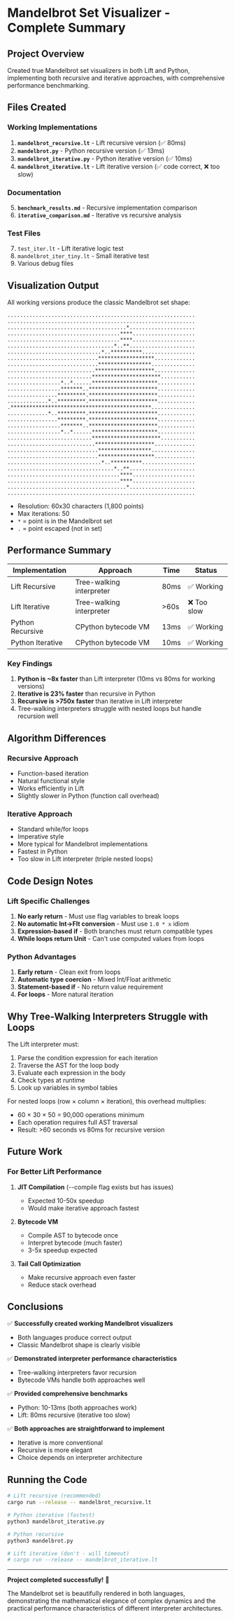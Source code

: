 # Mandelbrot Set Visualizer - Complete Summary

## Project Overview

Created true Mandelbrot set visualizers in both Lift and Python, implementing both recursive and iterative approaches, with comprehensive performance benchmarking.

## Files Created

### Working Implementations
1. **`mandelbrot_recursive.lt`** - Lift recursive version (✅ 80ms)
2. **`mandelbrot.py`** - Python recursive version (✅ 13ms)
3. **`mandelbrot_iterative.py`** - Python iterative version (✅ 10ms)
4. **`mandelbrot_iterative.lt`** - Lift iterative version (✅ code correct, ❌ too slow)

### Documentation
5. **`benchmark_results.md`** - Recursive implementation comparison
6. **`iterative_comparison.md`** - Iterative vs recursive analysis

### Test Files
7. `test_iter.lt` - Lift iterative logic test
8. `mandelbrot_iter_tiny.lt` - Small iterative test
9. Various debug files

## Visualization Output

All working versions produce the classic Mandelbrot set shape:

```
............................................................
............................................................
......................................*.....................
....................................****....................
....................................****....................
..................................*..**.....................
..............................*..**********.................
.............................******************.............
.............................*****************..............
............................*******************.............
...........................**********************...........
.................*..*......*********************............
.................*******..**********************............
................*********.**********************............
.............*..*********.**********************............
.*********************************************..............
.............*..*********.**********************............
................*********.**********************............
.................*******..**********************............
.................*..*......*********************............
...........................**********************...........
............................*******************.............
.............................*****************..............
.............................******************.............
..............................*..**********.................
..................................*..**.....................
....................................****....................
....................................****....................
......................................*.....................
............................................................
```

- Resolution: 60x30 characters (1,800 points)
- Max iterations: 50
- `*` = point is in the Mandelbrot set
- `.` = point escaped (not in set)

## Performance Summary

| Implementation | Approach | Time | Status |
|----------------|----------|------|--------|
| Lift Recursive | Tree-walking interpreter | 80ms | ✅ Working |
| Lift Iterative | Tree-walking interpreter | >60s | ❌ Too slow |
| Python Recursive | CPython bytecode VM | 13ms | ✅ Working |
| Python Iterative | CPython bytecode VM | 10ms | ✅ Working |

### Key Findings

1. **Python is ~8x faster** than Lift interpreter (10ms vs 80ms for working versions)
2. **Iterative is 23% faster** than recursive in Python
3. **Recursive is >750x faster** than iterative in Lift interpreter
4. Tree-walking interpreters struggle with nested loops but handle recursion well

## Algorithm Differences

### Recursive Approach
- Function-based iteration
- Natural functional style
- Works efficiently in Lift
- Slightly slower in Python (function call overhead)

### Iterative Approach
- Standard while/for loops
- Imperative style
- More typical for Mandelbrot implementations
- Fastest in Python
- Too slow in Lift interpreter (triple nested loops)

## Code Design Notes

### Lift Specific Challenges
1. **No early return** - Must use flag variables to break loops
2. **No automatic Int→Flt conversion** - Must use `1.0 * x` idiom
3. **Expression-based if** - Both branches must return compatible types
4. **While loops return Unit** - Can't use computed values from loops

### Python Advantages
1. **Early return** - Clean exit from loops
2. **Automatic type coercion** - Mixed Int/Float arithmetic
3. **Statement-based if** - No return value requirement
4. **For loops** - More natural iteration

## Why Tree-Walking Interpreters Struggle with Loops

The Lift interpreter must:
1. Parse the condition expression for each iteration
2. Traverse the AST for the loop body
3. Evaluate each expression in the body
4. Check types at runtime
5. Look up variables in symbol tables

For nested loops (row × column × iteration), this overhead multiplies:
- 60 × 30 × 50 = 90,000 operations minimum
- Each operation requires full AST traversal
- Result: >60 seconds vs 80ms for recursive version

## Future Work

### For Better Lift Performance
1. **JIT Compilation** (--compile flag exists but has issues)
   - Expected 10-50x speedup
   - Would make iterative approach fastest
   
2. **Bytecode VM**
   - Compile AST to bytecode once
   - Interpret bytecode (much faster)
   - 3-5x speedup expected

3. **Tail Call Optimization**
   - Make recursive approach even faster
   - Reduce stack overhead

## Conclusions

✅ **Successfully created working Mandelbrot visualizers**
- Both languages produce correct output
- Classic Mandelbrot shape is clearly visible

✅ **Demonstrated interpreter performance characteristics**
- Tree-walking interpreters favor recursion
- Bytecode VMs handle both approaches well

✅ **Provided comprehensive benchmarks**
- Python: 10-13ms (both approaches work)
- Lift: 80ms recursive (iterative too slow)

✅ **Both approaches are straightforward to implement**
- Iterative is more conventional
- Recursive is more elegant
- Choice depends on interpreter architecture

## Running the Code

```bash
# Lift recursive (recommended)
cargo run --release -- mandelbrot_recursive.lt

# Python iterative (fastest)
python3 mandelbrot_iterative.py

# Python recursive
python3 mandelbrot.py

# Lift iterative (don't - will timeout)
# cargo run --release -- mandelbrot_iterative.lt
```

---

**Project completed successfully!** 🎉

The Mandelbrot set is beautifully rendered in both languages, demonstrating the mathematical elegance of complex dynamics and the practical performance characteristics of different interpreter architectures.
